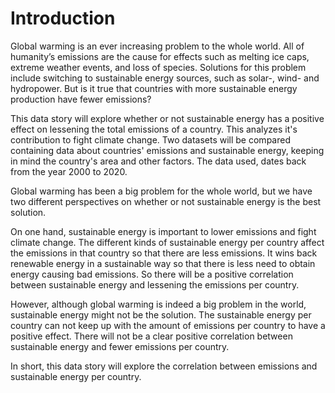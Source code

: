 # Introduction

Global warming is an ever increasing problem to the whole world. All of humanity’s emissions are the cause for effects such as melting ice caps, extreme weather events, and loss of species. Solutions for this problem include switching to sustainable energy sources, such as solar-, wind- and hydropower. But is it true that countries with more sustainable energy production have fewer emissions?

This data story will explore whether or not sustainable energy has a positive effect on lessening the total emissions of a country. This analyzes it's contribution to fight climate change. Two datasets will be compared containing data about countries' emissions and sustainable energy, keeping in mind the country's area and other factors. The data used, dates back from the year 2000 to 2020.


Global warming has been a big problem for the whole world, but we have two different perspectives on whether or not sustainable energy is the best solution.

On one hand, sustainable energy is important to lower emissions and fight climate change. The different kinds of sustainable energy per country affect the emissions in that country so that there are less emissions. It wins back renewable energy in a sustainable way so that there is less need to obtain energy causing bad emissions. So there will be a positive correlation between sustainable energy and lessening the emissions per country.

However, although global warming is indeed a big problem in the world, sustainable energy might not be the solution. The sustainable energy per country can not keep up with the amount of emissions per country to have a positive effect. There will not be a clear positive correlation between sustainable energy and fewer emissions per country.


In short, this data story will explore the correlation between emissions and sustainable energy per country.